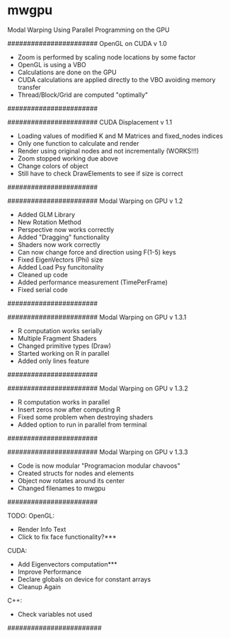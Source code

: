 mwgpu
=====

Modal Warping Using Parallel Programming on the GPU

#######################
OpenGL on CUDA v 1.0

- Zoom is performed by scaling node locations by some factor
- OpenGL is using a VBO
- Calculations are done on the GPU
- CUDA calculations are applied directly to the VBO avoiding memory transfer
- Thread/Block/Grid are computed "optimally" 

#######################


#######################
CUDA Displacement v 1.1

- Loading values of modified K and M Matrices and fixed_nodes indices
- Only one function to calculate and render
- Render using original nodes and not incrementally (WORKS!!!)
- Zoom stopped working due above
- Change colors of object
- Still have to check DrawElements to see if size is correct


#######################

#######################
Modal Warping on GPU v 1.2

- Added GLM Library
- New Rotation Method
- Perspective now works correctly
- Added "Dragging" functionality
- Shaders now work correctly
- Can now change force and direction using F(1-5) keys
- Fixed EigenVectors (Phi) size
- Added Load Psy funcitonality
- Cleaned up code
- Added performance measurement (TimePerFrame)
- Fixed serial code

#######################

#######################
Modal Warping on GPU v 1.3.1
- R computation works serially
- Multiple Fragment Shaders
- Changed primitive types (Draw)
- Started working on R in parallel
- Added only lines feature

#######################

#######################
Modal Warping on GPU v 1.3.2
- R computation works in parallel
- Insert zeros now after computing R
- Fixed some problem when destroying shaders
- Added option to run in parallel from terminal

#######################


#######################
Modal Warping on GPU v 1.3.3
- Code is now modular "Programacion modular chavoos"
- Created structs for nodes and elements
- Object now rotates around its center
- Changed filenames to mwgpu

#######################

TODO:
OpenGL:
- Render Info Text
- Click to fix face functionality?***

CUDA:
- Add Eigenvectors computation***
- Improve Performance
- Declare globals on device for constant arrays
- Cleanup Again


C++:
- Check variables not used

########################


